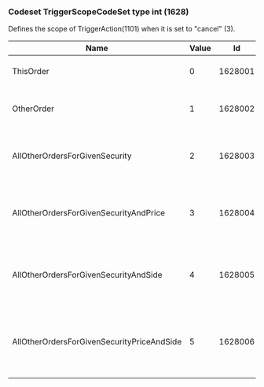 ### Codeset TriggerScopeCodeSet type int (1628)

Defines the scope of TriggerAction(1101) when it is set to "cancel" (3).

| Name                                       | Value | Id      | Sort | Synopsis                                                |
|--------------------------------------------|-------|---------|------|---------------------------------------------------------|
| ThisOrder                                  | 0     | 1628001 | 0    | This order (default)                                    |
| OtherOrder                                 | 1     | 1628002 | 1    | Other order (use RefID)                                 |
| AllOtherOrdersForGivenSecurity             | 2     | 1628003 | 2    | All other orders for the given security                 |
| AllOtherOrdersForGivenSecurityAndPrice     | 3     | 1628004 | 3    | All other orders for the given security and price       |
| AllOtherOrdersForGivenSecurityAndSide      | 4     | 1628005 | 4    | All other orders for the given security and side        |
| AllOtherOrdersForGivenSecurityPriceAndSide | 5     | 1628006 | 5    | All other orders for the given security, price and side |

